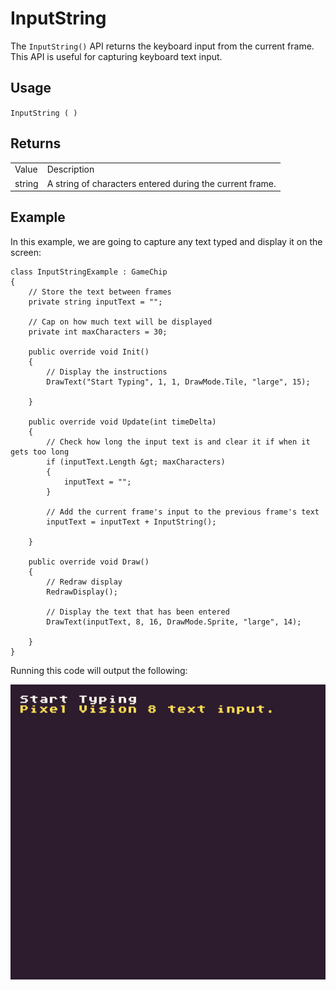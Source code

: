 # InputString

The `InputString()` API returns the keyboard input from the current frame. This API is useful for capturing keyboard text input.

## Usage

`InputString ( )`

## Returns

<table>
  <tr>
    <td>Value</td>
    <td>Description</td>
  </tr>
  <tr>
    <td>string</td>
    <td>A string of characters entered during the current frame.</td>
  </tr>
</table>


## Example

In this example, we are going to capture any text typed and display it on the screen:

    class InputStringExample : GameChip
    {
        // Store the text between frames
        private string inputText = "";

        // Cap on how much text will be displayed
        private int maxCharacters = 30;

        public override void Init()
        {
            // Display the instructions
            DrawText("Start Typing", 1, 1, DrawMode.Tile, "large", 15);

        }

        public override void Update(int timeDelta)
        {
            // Check how long the input text is and clear it if when it gets too long
            if (inputText.Length &gt; maxCharacters)
            {
                inputText = "";
            }

            // Add the current frame's input to the previous frame's text
            inputText = inputText + InputString();

        }

        public override void Draw()
        {
            // Redraw display
            RedrawDisplay();

            // Display the text that has been entered
            DrawText(inputText, 8, 16, DrawMode.Sprite, "large", 14);

        }
    }

Running this code will output the following:

<p style="text-align:center"><img src="images/InputStringOutput_image_0.png" /></p>


